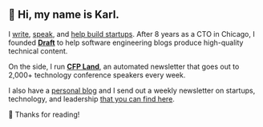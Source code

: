 ## 👋 Hi, my name is Karl.

I [write](https://www.karllhughes.com/writing/), [speak](https://www.karllhughes.com/speaking/), and [help build startups](https://www.karllhughes.com/work/). After 8 years as a CTO in Chicago, I founded **[Draft](http://draft.dev/)** to help software engineering blogs produce high-quality technical content.

On the side, I run **[CFP Land](https://www.cfpland.com/)**, an automated newsletter that goes out to 2,000+ technology conference speakers every week.

I also have a [personal blog](https://www.karllhughes.com/) and I send out a weekly newsletter on startups, technology, and leadership [that you can find here](https://karllhughes.curated.co/).

📖 Thanks for reading!

